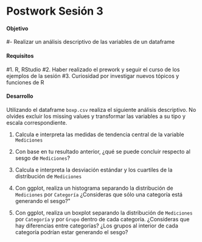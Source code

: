 # Postwork Sesión 3

#### Objetivo

#- Realizar un análisis descriptivo de las variables de un dataframe

#### Requisitos

#1. R, RStudio
#2. Haber realizado el prework y seguir el curso de los ejemplos de la sesión
#3. Curiosidad por investigar nuevos tópicos y funciones de R

#### Desarrollo

Utilizando el dataframe `boxp.csv` realiza el siguiente análisis descriptivo. No olvides excluir los missing values y transformar las variables a su
tipo y escala correspondiente.


1. Calcula e interpreta las medidas de tendencia central de la variable `Mediciones`

2. Con base en tu resultado anterior, ¿qué se puede concluir respecto al sesgo de `Mediciones`?

3. Calcula e interpreta la desviación estándar y los cuartiles de la distribución de `Mediciones`

4. Con ggplot, realiza un histograma separando la distribución de `Mediciones` por `Categoría`
¿Consideras que sólo una categoría está generando el sesgo?"

5. Con ggplot, realiza un boxplot separando la distribución de `Mediciones` por `Categoría` 
y por `Grupo` dentro de cada categoría. ¿Consideras que hay diferencias entre categorías? ¿Los grupos al interior de cada categoría 
podrían estar generando el sesgo?
